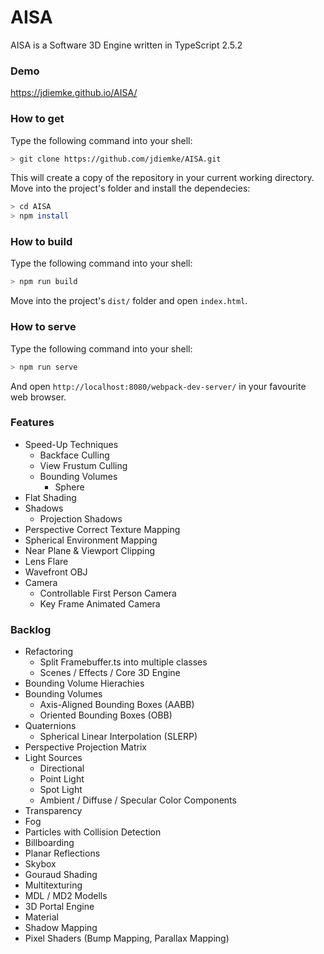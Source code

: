 # AISA
AISA is a Software 3D Engine written in TypeScript 2.5.2
### Demo
https://jdiemke.github.io/AISA/
### How to get
Type the following command into your shell:
```bash
> git clone https://github.com/jdiemke/AISA.git
```
This will create a copy of the repository in your current working directory. Move into the project's folder and install the dependecies:
```bash
> cd AISA
> npm install
```
### How to build
Type the following command into your shell:
```bash
> npm run build
```
Move into the project's `dist/` folder and open `index.html`.
### How to serve
Type the following command into your shell:
```bash
> npm run serve
```
And open `http://localhost:8080/webpack-dev-server/` in your favourite web browser.
### Features
- Speed-Up Techniques
    - Backface Culling
    - View Frustum Culling
    - Bounding Volumes
        - Sphere
- Flat Shading
- Shadows
    - Projection Shadows
- Perspective Correct Texture Mapping
- Spherical Environment Mapping
- Near Plane & Viewport Clipping
- Lens Flare
- Wavefront OBJ
- Camera
    - Controllable First Person Camera
    - Key Frame Animated Camera
### Backlog
- Refactoring
    - Split Framebuffer.ts into multiple classes
    - Scenes / Effects / Core 3D Engine
- Bounding Volume Hierachies
- Bounding Volumes
    - Axis-Aligned Bounding Boxes (AABB)
    - Oriented Bounding Boxes (OBB)
- Quaternions
    - Spherical Linear Interpolation (SLERP)
- Perspective Projection Matrix
- Light Sources
    - Directional
    - Point Light
    - Spot Light
    - Ambient / Diffuse / Specular Color Components
- Transparency
- Fog
- Particles with Collision Detection
- Billboarding
- Planar Reflections
- Skybox
- Gouraud Shading
- Multitexturing
- MDL / MD2 Modells
- 3D Portal Engine
- Material
- Shadow Mapping
- Pixel Shaders (Bump Mapping, Parallax Mapping)
